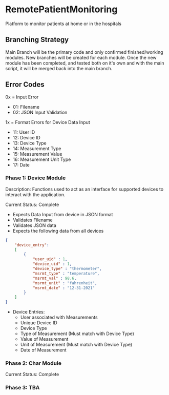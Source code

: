 # RemotePatientMonitoring
Platform to monitor patients at home or in the hospitals

## Branching Strategy
Main Branch will be the primary code and only confirmed finished/working modules.
New branches will be created for each module. Once the new module has been completed, and tested both on it's own and with the main script, it will be merged back into the main branch.

## Error Codes

0x = Input Error
- 01: Filename
- 02: JSON Input Validation

1x = Format Errors for Device Data Input
- 11: User ID
- 12: Device ID
- 13: Device Type
- 14: Measurement Type
- 15: Measurement Value
- 16: Measurement Unit Type
- 17: Date

### Phase 1: Device Module
Description: Functions used to act as an interface for supported devices to interact with the application.

Current Status: Complete

- Expects Data Input from device in JSON format
- Validates Filename
- Validates JSON data
- Expects the following data from all devices
```json
{
    "device_entry":
    [
        {
            "user_uid" : 1,
            "device_uid" : 1,
            "device_type" : "thermometer",
            "msrmt_type" : "temperature",
            "msrmt_val" : 98.6,
            "msrmt_unit" : "fahrenheit",
            "msrmt_date" : "12-31-2021"
        }
    ]
}
```
  - Device Entries:
    - User associated with Measurements
    - Unique Device ID
    - Device Type
    - Type of Measurement (Must match with Device Type)
    - Value of Measurement
    - Unit of Measurement (Must match with Device Type)
    - Date of Measurement

### Phase 2: Char Module
Current Status: Complete

### Phase 3: TBA
